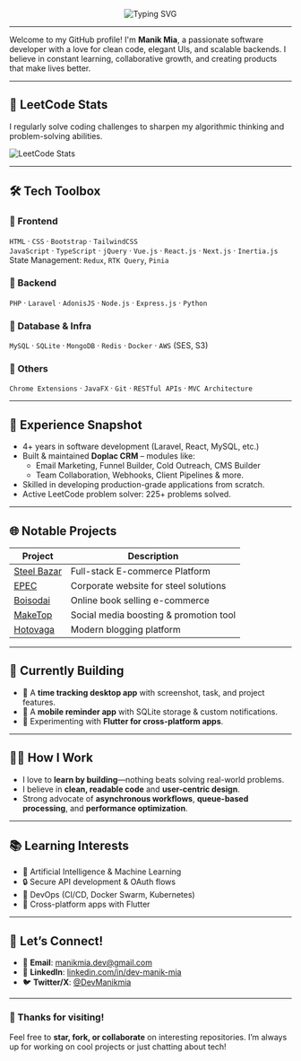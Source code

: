 <!-- Animated name using SVG -->
<p align="center">
  <img src="https://readme-typing-svg.herokuapp.com?font=Fira+Code&weight=500&size=30&pause=1000&center=true&vCenter=true&multiline=true&width=435&lines=Hi+there+%F0%9F%91%8B;I'm+Manik+Mia+%F0%9F%92%BB;Software+Developer+%7C+Problem+Solver+%7C+Tech+Enthusiast" alt="Typing SVG" />
</p>

---

Welcome to my GitHub profile! I'm **Manik Mia**, a passionate software developer with a love for clean code, elegant UIs, and scalable backends. I believe in constant learning, collaborative growth, and creating products that make lives better.

---

## 🌟 LeetCode Stats

I regularly solve coding challenges to sharpen my algorithmic thinking and problem-solving abilities.

![LeetCode Stats](https://leetcard.jacoblin.cool/dev-manik-mia?theme=light&font=Risque)

---

## 🛠️ Tech Toolbox

### 🔹 Frontend
`HTML` · `CSS` · `Bootstrap` · `TailwindCSS`  
`JavaScript` · `TypeScript` · `jQuery` · `Vue.js` · `React.js` · `Next.js` · `Inertia.js`  
State Management: `Redux`, `RTK Query`, `Pinia`

### 🔹 Backend
`PHP` · `Laravel` · `AdonisJS` · `Node.js` · `Express.js` · `Python`

### 🔹 Database & Infra
`MySQL` · `SQLite` · `MongoDB` · `Redis` · `Docker` · `AWS` (SES, S3)

### 🔹 Others
`Chrome Extensions` · `JavaFX` · `Git` · `RESTful APIs` · `MVC Architecture`

---

## 💼 Experience Snapshot

- 4+ years in software development (Laravel, React, MySQL, etc.)
- Built & maintained **Doplac CRM** – modules like:
  - Email Marketing, Funnel Builder, Cold Outreach, CMS Builder
  - Team Collaboration, Webhooks, Client Pipelines & more.
- Skilled in developing production-grade applications from scratch.
- Active LeetCode problem solver: 225+ problems solved.

---

## 🌐 Notable Projects

| Project        | Description |
|----------------|-------------|
| [Steel Bazar](https://steel-bazar.com) | Full-stack E-commerce Platform |
| [EPEC](https://epec.com.bd) | Corporate website for steel solutions |
| [Boisodai](https://boisodai.com) | Online book selling e-commerce |
| [MakeTop](https://maketop.me) | Social media boosting & promotion tool |
| [Hotovaga](https://hotovaga.com) | Modern blogging platform |

---

## 🚧 Currently Building

- 🚀 A **time tracking desktop app** with screenshot, task, and project features.
- 📱 A **mobile reminder app** with SQLite storage & custom notifications.
- 🎯 Experimenting with **Flutter for cross-platform apps**.

---

## 👨‍💻 How I Work

- I love to **learn by building**—nothing beats solving real-world problems.
- I believe in **clean, readable code** and **user-centric design**.
- Strong advocate of **asynchronous workflows**, **queue-based processing**, and **performance optimization**.

---

## 📚 Learning Interests

- 🧠 Artificial Intelligence & Machine Learning
- 🔒 Secure API development & OAuth flows
- 🐳 DevOps (CI/CD, Docker Swarm, Kubernetes)
- 📲 Cross-platform apps with Flutter

---

## 💬 Let’s Connect!

- 📧 **Email**: [manikmia.dev@gmail.com](mailto:manikmia.dev@gmail.com)  
- 💼 **LinkedIn**: [linkedin.com/in/dev-manik-mia](https://linkedin.com/in/dev-manik-mia)  
- 🐦 **Twitter/X**: [@DevManikmia](https://x.com/DevManikmia)

---

### 🙌 Thanks for visiting!
Feel free to **star, fork, or collaborate** on interesting repositories. I’m always up for working on cool projects or just chatting about tech!

